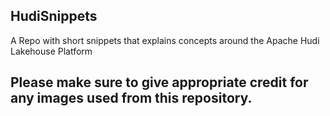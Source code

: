 ## HudiSnippets
A Repo with short snippets that explains concepts around the Apache Hudi Lakehouse Platform

## Please make sure to give appropriate credit for any images used from this repository.
